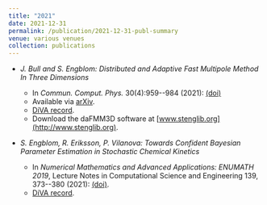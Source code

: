 ```yaml
---
title: "2021"
date: 2021-12-31
permalink: /publication/2021-12-31-publ-summary
venue: various venues
collection: publications
---
```


*   _J. Bull and S. Engblom: Distributed and Adaptive Fast Multipole Method In Three Dimensions_
    
    *   In _Commun. Comput. Phys._ 30(4):959--984 (2021): [(doi)](http://dx.doi.org/10.4208/cicp.OA-2020-0072)
    *   Available via [arXiv](https://arxiv.org/abs/2002.04894).
    *   [DiVA record](http://urn.kb.se/resolve?urn=urn:nbn:se:uu:diva-453482).
    *   Download the daFMM3D software at [www.stenglib.org](http://www.stenglib.org).
*   _S. Engblom, R. Eriksson, P. Vilanova: Towards Confident Bayesian Parameter Estimation in Stochastic Chemical Kinetics_
    
    *   In _Numerical Mathematics and Advanced Applications: ENUMATH 2019_, Lecture Notes in Computational Science and Engineering 139, 373--380 (2021): [(doi)](https://doi.org/10.1007/978-3-030-55874-1_36).
    *   [DiVA record](http://urn.kb.se/resolve?urn=urn:nbn:se:uu:diva-463045).
